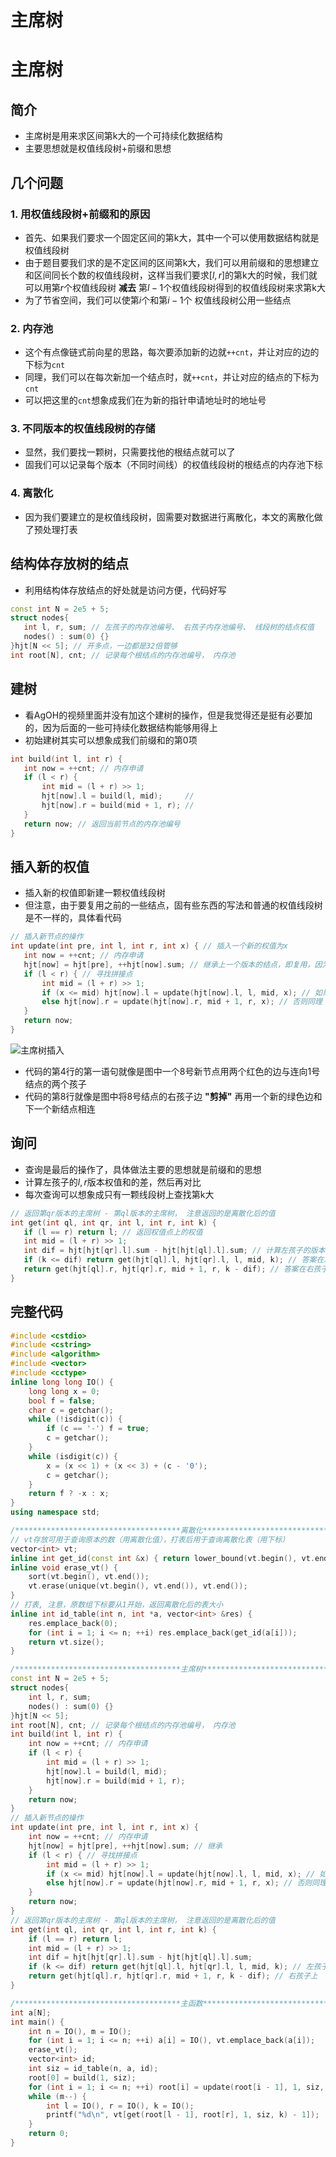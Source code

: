 # 主席树


# 主席树

## 简介

- 主席树是用来求区间第k大的一个可持续化数据结构
- 主要思想就是权值线段树+前缀和思想

## 几个问题

### 1. 用权值线段树+前缀和的原因

- 首先、如果我们要求一个固定区间的第k大，其中一个可以使用数据结构就是权值线段树
- 由于题目要我们求的是不定区间的区间第k大，我们可以用前缀和的思想建立和区间同长个数的权值线段树，这样当我们要求$[l, r]$的第k大的时候，我们就可以用第$r$个权值线段树 **减去** 第$l - 1$个权值线段树得到的权值线段树来求第k大
- 为了节省空间，我们可以使第$i$个和第$i - 1$个 权值线段树公用一些结点

### 2. 内存池

- 这个有点像链式前向星的思路，每次要添加新的边就`++cnt`，并让对应的边的下标为`cnt`
- 同理，我们可以在每次新加一个结点时，就`++cnt`，并让对应的结点的下标为`cnt`
- 可以把这里的`cnt`想象成我们在为新的指针申请地址时的地址号

### 3. 不同版本的权值线段树的存储

- 显然，我们要找一颗树，只需要找他的根结点就可以了
- 固我们可以记录每个版本（不同时间线）的权值线段树的根结点的内存池下标

### 4. 离散化

- 因为我们要建立的是权值线段树，固需要对数据进行离散化，本文的离散化做了预处理打表

## 结构体存放树的结点

- 利用结构体存放结点的好处就是访问方便，代码好写

 ```cpp
const int N = 2e5 + 5;
struct nodes{
    int l, r, sum; // 左孩子的内存池编号、 右孩子内存池编号、 线段树的结点权值
    nodes() : sum(0) {} 
}hjt[N << 5]; // 开多点，一边都是32倍管够
int root[N], cnt; // 记录每个根结点的内存池编号， 内存池
 ```



## 建树

- 看AgOH的视频里面并没有加这个建树的操作，但是我觉得还是挺有必要加的，因为后面的一些可持续化数据结构能够用得上
- 初始建树其实可以想象成我们前缀和的第0项

 ```cpp
int build(int l, int r) {
    int now = ++cnt; // 内存申请
    if (l < r) {
        int mid = (l + r) >> 1;
        hjt[now].l = build(l, mid);     // 
        hjt[now].r = build(mid + 1, r); // 
    }
    return now; // 返回当前节点的内存池编号
}
 ```

## 插入新的权值

- 插入新的权值即新建一颗权值线段树
- 但注意，由于要复用之前的一些结点，固有些东西的写法和普通的权值线段树是不一样的，具体看代码

 ```cpp
// 插入新节点的操作
int update(int pre, int l, int r, int x) { // 插入一个新的权值为x
    int now = ++cnt; // 内存申请
    hjt[now] = hjt[pre], ++hjt[now].sum; // 继承上一个版本的结点，即复用，因为新加了一个值，所以结点权值+1
    if (l < r) { // 寻找拼接点
        int mid = (l + r) >> 1;
        if (x <= mid) hjt[now].l = update(hjt[now].l, l, mid, x); // 如果x在左边，则让当前新节点的左孩子接继承后的左孩子
        else hjt[now].r = update(hjt[now].r, mid + 1, r, x); // 否则同理
    }
    return now;
}
 ```



![主席树插入](https://cdn.jsdelivr.net/gh/haofish/ImgHosting/haofishPIC主席树.png)

- 代码的第4行的第一语句就像是图中一个8号新节点用两个红色的边与连向1号结点的两个孩子
- 代码的第8行就像是图中将8号结点的右孩子边 **"剪掉"** 再用一个新的绿色边和下一个新结点相连

## 询问

- 查询是最后的操作了，具体做法主要的思想就是前缀和的思想
- 计算左孩子的$l, r$版本权值和的差，然后再对比
- 每次查询可以想象成只有一颗线段树上查找第k大

 ```cpp
// 返回第qr版本的主席树 - 第ql版本的主席树， 注意返回的是离散化后的值
int get(int ql, int qr, int l, int r, int k) {
    if (l == r) return l; // 返回权值点上的权值
    int mid = (l + r) >> 1;
    int dif = hjt[hjt[qr].l].sum - hjt[hjt[ql].l].sum; // 计算左孩子的版本权值和的差
    if (k <= dif) return get(hjt[ql].l, hjt[qr].l, l, mid, k); // 答案在左孩子上
    return get(hjt[ql].r, hjt[qr].r, mid + 1, r, k - dif); // 答案在右孩子上，记得这时是找第k - dif的
}
 ```

## 完整代码

```cpp
#include <cstdio>
#include <cstring>
#include <algorithm>
#include <vector>
#include <cctype>
inline long long IO() {
    long long x = 0;
    bool f = false;
    char c = getchar();
    while (!isdigit(c)) {
        if (c == '-') f = true;
        c = getchar();
    }
    while (isdigit(c)) {
        x = (x << 1) + (x << 3) + (c - '0');
        c = getchar();
    }
    return f ? -x : x;
}
using namespace std;

/*************************************离散化********************************************/
// vt存放可用于查询原本的数（用离散化值），打表后用于查询离散化表（用下标）
vector<int> vt;
inline int get_id(const int &x) { return lower_bound(vt.begin(), vt.end(), x) - vt.begin() + 1; }
inline void erase_vt() {
    sort(vt.begin(), vt.end());
    vt.erase(unique(vt.begin(), vt.end()), vt.end());
}
// 打表, 注意，原数组下标要从1开始，返回离散化后的表大小
inline int id_table(int n, int *a, vector<int> &res) { 
    res.emplace_back(0);
    for (int i = 1; i <= n; ++i) res.emplace_back(get_id(a[i]));
    return vt.size();
}

/*************************************主席树********************************************/
const int N = 2e5 + 5;
struct nodes{
    int l, r, sum;
    nodes() : sum(0) {}
}hjt[N << 5];
int root[N], cnt; // 记录每个根结点的内存池编号， 内存池
int build(int l, int r) {
    int now = ++cnt; // 内存申请
    if (l < r) {
        int mid = (l + r) >> 1;
        hjt[now].l = build(l, mid);
        hjt[now].r = build(mid + 1, r);
    }
    return now;
}
// 插入新节点的操作
int update(int pre, int l, int r, int x) {
    int now = ++cnt; // 内存申请
    hjt[now] = hjt[pre], ++hjt[now].sum; // 继承
    if (l < r) { // 寻找拼接点
        int mid = (l + r) >> 1;
        if (x <= mid) hjt[now].l = update(hjt[now].l, l, mid, x); // 如果x在左边，则让当前新节点的左孩子接继承后的左孩子
        else hjt[now].r = update(hjt[now].r, mid + 1, r, x); // 否则同理
    }
    return now;
}
// 返回第qr版本的主席树 - 第ql版本的主席树， 注意返回的是离散化后的值
int get(int ql, int qr, int l, int r, int k) {
    if (l == r) return l;
    int mid = (l + r) >> 1;
    int dif = hjt[hjt[qr].l].sum - hjt[hjt[ql].l].sum;
    if (k <= dif) return get(hjt[ql].l, hjt[qr].l, l, mid, k); // 左孩子上
    return get(hjt[ql].r, hjt[qr].r, mid + 1, r, k - dif); // 右孩子上
}

/*************************************主函数********************************************/
int a[N];
int main() {
    int n = IO(), m = IO();
    for (int i = 1; i <= n; ++i) a[i] = IO(), vt.emplace_back(a[i]);
    erase_vt();
    vector<int> id;
    int siz = id_table(n, a, id);
    root[0] = build(1, siz);
    for (int i = 1; i <= n; ++i) root[i] = update(root[i - 1], 1, siz, id[i]);
    while (m--) {
        int l = IO(), r = IO(), k = IO();
        printf("%d\n", vt[get(root[l - 1], root[r], 1, siz, k) - 1]);
    }
    return 0;
}
```


